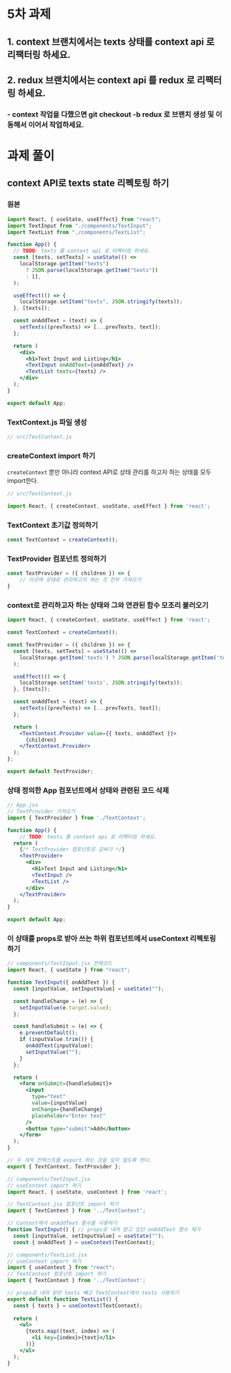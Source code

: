 # 5차 과제

## 1. context 브랜치에서는 texts 상태를 context api 로 리팩터링 하세요.

## 2. redux 브랜치에서는 context api 를 redux 로 리팩터링 하세요.

### - context 작업을 다했으면 git checkout -b redux 로 브랜치 생성 및 이동해서 이어서 작업하세요.

# 과제 풀이

## context API로 texts state 리펙토링 하기

### 원본

```jsx
import React, { useState, useEffect} from "react";
import TextInput from "./components/TextInput";
import TextList from "./components/TextList";

function App() {
  // TODO: texts 를 context api 로 리팩터링 하세요.
  const [texts, setTexts] = useState(() =>
    localStorage.getItem("texts")
      ? JSON.parse(localStorage.getItem("texts"))
      : [],
  );

  useEffect(() => {
    localStorage.setItem("texts", JSON.stringify(texts));
  }, [texts]);

  const onAddText = (text) => {
    setTexts((prevTexts) => [...prevTexts, text]);
  };

  return (
    <div>
      <h1>Text Input and Listing</h1>
      <TextInput onAddText={onAddText} />
      <TextList texts={texts} />
    </div>
  );
}

export default App;
```
### TextContext.js 파일 생성
```jsx
// src/TextContext.js
```
### createContext import 하기
`createContext` 뿐만 아니라 context API로 상태 관리를 하고자 하는 상태를 모두 import한다.
```jsx
// src/TextContext.js

import React, { createContext, useState, useEffect } from 'react';
```
### TextContext 초기값 정의하기
```jsx
const TextContext = createContext();
```
### TextProvider 컴포넌트 정의하기
```jsx
const TextProvider = ({ children }) => {
	// 이곳에 상태로 관리하고자 하는 것 전부 가져오기
}
```
### context로 관리하고자 하는 상태와 그와 연관된 함수 모조리 불러오기
```jsx
import React, { createContext, useState, useEffect } from 'react';

const TextContext = createContext();

const TextProvider = ({ children }) => {
  const [texts, setTexts] = useState(() =>
    localStorage.getItem('texts') ? JSON.parse(localStorage.getItem('texts')) : [],
  );

  useEffect(() => {
    localStorage.setItem('texts', JSON.stringify(texts));
  }, [texts]);

  const onAddText = (text) => {
    setTexts((prevTexts) => [...prevTexts, text]);
  };

  return (
    <TextContext.Provider value={{ texts, onAddText }}>
      {children}
    </TextContext.Provider>
  );
};

export default TextProvider;
```
### 상태 정의한 App 컴포넌트에서 상태와 관련된 코드 삭제
```jsx
// App.jsx
// TextProvider 가져오기
import { TextProvider } from './TextContext';

function App() {
    // TODO: texts 를 context api 로 리팩터링 하세요.
  return (
	{/* TextProvider 컴포넌트로 감싸기 */}
    <TextProvider>
      <div>
        <h1>Text Input and Listing</h1>
        <TextInput />
        <TextList />
      </div>
    </TextProvider>
  );
}

export default App;
```
### 이 상태를 props로 받아 쓰는 하위 컴포넌트에서 useContext 리펙토링 하기
```jsx
// components/TextInput.jsx 전체코드
import React, { useState } from "react";

function TextInput({ onAddText }) {
  const [inputValue, setInputValue] = useState("");

  const handleChange = (e) => {
    setInputValue(e.target.value);
  };

  const handleSubmit = (e) => {
    e.preventDefault();
    if (inputValue.trim()) {
      onAddText(inputValue);
      setInputValue("");
    }
  };

  return (
    <form onSubmit={handleSubmit}>
      <input
        type="text"
        value={inputValue}
        onChange={handleChange}
        placeholder="Enter text"
      />
      <button type="submit">Add</button>
    </form>
  );
}

// 두 개의 컨텍스트를 export 하는 것을 잊지 않도록 한다.
export { TextContext, TextProvider };
```
```jsx
// components/TextInput.jsx
// useContext import 하기
import React, { useState, useContext } from 'react';

// TextContext.jsx 컴포넌트 import 하기
import { TextContext } from '../TextContext';

// Context에서 onAddText 함수를 사용하기
function TextInput() { // props로 내려 받고 있던 onAddText 함수 제거
  const [inputValue, setInputValue] = useState("");
  const { onAddText } = useContext(TextContext);
```
```jsx
// components/TextList.jsx
// useContext import 하기
import { useContext } from "react";
// TextContext 컴포넌트 import 하기
import { TextContext } from '../TextContext';

// props로 내려 받은 texts 빼고 TextContext에서 texts 사용하기
export default function TextList() {
  const { texts } = useContext(TextContext); 
  
  return (
    <ul>
      {texts.map((text, index) => (
        <li key={index}>{text}</li>
      ))}
    </ul>
  );
}
```